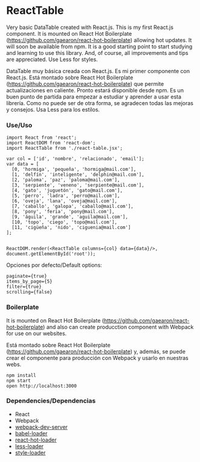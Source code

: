 ReactTable
=====================

Very basic DataTable created with React.js.
This is my first React.js component. It is mounted on React Hot Boilerplate (https://github.com/gaearon/react-hot-boilerplate) allowing hot updates. It will soon be available from npm.
It is a good starting point to start studying and learning to use this library. And, of course, all improvements and tips are appreciated.
Use Less for styles.

DataTable muy básica creada con React.js.
Es mi primer componente con React.js. Está montado sobre React Hot Boilerplate (https://github.com/gaearon/react-hot-boilerplate) que permite actualizaciones en caliente. Pronto estará disponible desde npm.
Es un buen punto de partida para empezar a estudiar y aprender a usar esta librería. Como no puede ser de otra forma, se agradecen todas las mejoras y consejos.
Usa Less para los estilos.


### Use/Uso

```
import React from 'react';
import ReactDOM from 'react-dom';
import ReactTable from './react-table.jsx';

var col = ['id', 'nombre', 'relacionado', 'email'];
var data = [
  [0, 'hormiga', 'pequeña', 'hormiga@mail.com'],
  [1, 'delfín', 'inteligente', 'delphin@mail.com'],
  [2, 'paloma', 'paz', 'paloma@mail.com'],
  [3, 'serpiente', 'veneno', 'serpiente@mail.com'],
  [4, 'gato', 'juguetón', 'gato@mail.com'],
  [5, 'perro', 'ladra', 'perro@mail.com'],
  [6, 'oveja', 'lana', 'oveja@mail.com'],
  [7, 'caballo', 'galopa', 'caballo@mail.com'],
  [8, 'pony', 'feria', 'pony@mail.com'],
  [9, 'águila', 'grande', 'aguila@mail.com'],
  [10, 'topo', 'ciego', 'topo@mail.com'],
  [11, 'cigüeña', 'nido', 'ciguenia@mail.com']
];


ReactDOM.render(<ReactTable columns={col} data={data}/>, document.getElementById('root'));
```


Opciones por defecto/Default options:

```
paginate={true}
items_by_page={5}
filter={true}
scrolling={false}
```

### Boilerplate

It is mounted on React Hot Boilerplate (https://github.com/gaearon/react-hot-boilerplate) and also can create producction component with Webpack for use on our websites.

Está montado sobre React Hot Boilerplate (https://github.com/gaearon/react-hot-boilerplate) y, además, se puede crear el componente para producción con Webpack y usarlo en nuestras webs.

```
npm install
npm start
open http://localhost:3000
```

### Dependencies/Dependencias

* React
* Webpack
* [webpack-dev-server](https://github.com/webpack/webpack-dev-server)
* [babel-loader](https://github.com/babel/babel-loader)
* [react-hot-loader](https://github.com/gaearon/react-hot-loader)
* [less-loader](https://github.com/webpack/less-loader)
* [style-loader](https://github.com/webpack/style-loader)
